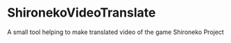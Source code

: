 # ShironekoVideoTranslate
A small tool helping to make translated video of the game Shironeko Project
